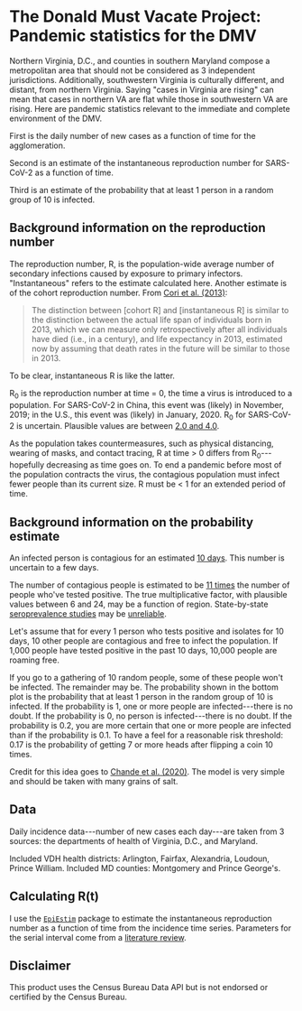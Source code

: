 # The Donald Must Vacate Project: Pandemic statistics for the DMV

Northern Virginia, D.C., and counties in southern Maryland compose a
metropolitan area that should not be considered as 3 independent jurisdictions.
Additionally, southwestern Virginia is culturally different, and distant, from
northern Virginia. Saying "cases in Virginia are rising" can mean that cases in
northern VA are flat while those in southwestern VA are rising. Here are
pandemic statistics relevant to the immediate and complete environment of the
DMV.

First is the daily number of new cases as a function of time for the
agglomeration.

Second is an estimate of the instantaneous reproduction number for SARS-CoV-2
as a function of time.

Third is an estimate of the probability that at least 1 person in a random
group of 10 is infected.

## Background information on the reproduction number

The reproduction number, R, is the population-wide average number of secondary
infections caused by exposure to primary infectors. "Instantaneous" refers to
the estimate calculated here. Another estimate is of the cohort reproduction
number. From [Cori et al. (2013)][1]:

> The distinction between [cohort R] and [instantaneous R] is similar to the
distinction between the actual life span of individuals born in 2013, which we
can measure only retrospectively after all individuals have died (i.e., in a
century), and life expectancy in 2013, estimated now by assuming that death
rates in the future will be similar to those in 2013.

To be clear, instantaneous R is like the latter.

R<sub>0</sub> is the reproduction number at time = 0, the time a virus is
introduced to a population. For SARS-CoV-2 in China, this event was (likely) in
November, 2019; in the U.S., this event was (likely) in January, 2020.
R<sub>0</sub> for SARS-CoV-2 is uncertain. Plausible values are between [2.0
and 4.0][2].

As the population takes countermeasures, such as physical distancing, wearing
of masks, and contact tracing, R at time > 0 differs from
R<sub>0</sub>---hopefully decreasing as time goes on. To end a pandemic before
most of the population contracts the virus, the contagious population must
infect fewer people than its current size. R must be < 1 for an extended period
of time.

## Background information on the probability estimate

An infected person is contagious for an estimated [10 days][3]. This number is
uncertain to a few days.

The number of contagious people is estimated to be [11 times][2] the number of
people who've tested positive. The true multiplicative factor, with plausible
values between 6 and 24, may be a function of region. State-by-state
[seroprevalence studies][5] may be [unreliable][6].

Let's assume that for every 1 person who tests positive and isolates for 10
days, 10 other people are contagious and free to infect the population. If
1,000 people have tested positive in the past 10 days, 10,000 people are
roaming free.

If you go to a gathering of 10 random people, some of these people won't be
infected. The remainder may be. The probability shown in the bottom plot is the
probability that at least 1 person in the random group of 10 is infected. If
the probability is 1, one or more people are infected---there is no doubt. If
the probability is 0, no person is infected---there is no doubt. If the
probability is 0.2, you are more certain that one or more people are infected
than if the probability is 0.1. To have a feel for a reasonable risk threshold:
0.17 is the probability of getting 7 or more heads after flipping a coin 10
times.

Credit for this idea goes to [Chande et al. (2020)][3]. The model is very
simple and should be taken with many grains of salt.

## Data

Daily incidence data---number of new cases each day---are taken from 3 sources:
the departments of health of Virginia, D.C., and Maryland.

Included VDH health districts: Arlington, Fairfax, Alexandria, Loudoun, Prince
William. Included MD counties: Montgomery and Prince George's.

## Calculating R(t)

I use the [`EpiEstim`][4] package to estimate the instantaneous reproduction
number as a function of time from the incidence time series. Parameters for the
serial interval come from a [literature review][7].

## Disclaimer

This product uses the Census Bureau Data API but is not endorsed or certified
by the Census Bureau.

[1]: <https://academic.oup.com/aje/article/178/9/1505/89262>

[2]: <https://www.cdc.gov/coronavirus/2019-ncov/hcp/planning-scenarios.html>

[3]: https://www.nature.com/articles/s41562-020-01000-9/

[4]: <https://cran.r-project.org/web/packages/EpiEstim/index.html>

[5]: <https://covid.cdc.gov/covid-data-tracker/#national-lab>

[6]: <https://www.medrxiv.org/content/10.1101/2020.11.13.20231266v1>

[7]: <https://www.medrxiv.org/content/10.1101/2020.11.17.20231548v2>
